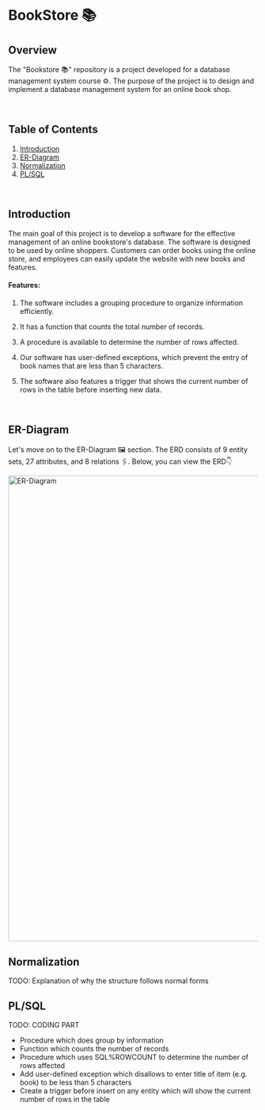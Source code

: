 # BookStore 📚

## Overview

The "Bookstore 📚" repository is a project developed for a database management system course ⚙️. The purpose of the project is to design and implement a database management system for an online book shop. 

<br>

## Table of Contents
1. [Introduction](#intro)
2. [ER-Diagram](#erd)
3. [Normalization](#normalize)
4. [PL/SQL](#coding)

<br>
<a id="intro"></a>

## Introduction

The main goal of this project is to develop a software for the effective management of an online bookstore's database. The software is designed to be used by online shoppers. Customers can order books using the online store, and employees can easily update the website with new books and features.

#### Features:

1. The software includes a grouping procedure to organize information efficiently.

2. It has a function that counts the total number of records.

3. A procedure is available to determine the number of rows affected.

4. Our software has user-defined exceptions, which prevent the entry of book names that are less than 5 characters.
   
5. The software also features a trigger that shows the current number of rows in the table before inserting new data.

<br>
<a id="erd"></a>

## ER-Diagram

Let's move on to the ER-Diagram 🖼 section. The ERD consists of 9 entity sets, 27 attributes, and 8 relations 🖇. Below, you can view the ERD👇

<img width="940" alt="ER-Diagram" src="https://user-images.githubusercontent.com/96326525/231097235-528b026c-7495-411d-b821-e236c0a6cca0.png">

<br>

<a id="normalize"></a>

## Normalization

TODO: Explanation of why the structure follows normal forms

<a id="coding"></a>

## PL/SQL

TODO: CODING PART
- Procedure which does group by information 
- Function which counts the number of records 
- Procedure which uses SQL%ROWCOUNT to determine the number of rows affected
- Add user-defined exception which disallows to enter title of item (e.g. book) to be less than 5 characters
- Create a trigger before insert on any entity which will show the current number of rows in the table
